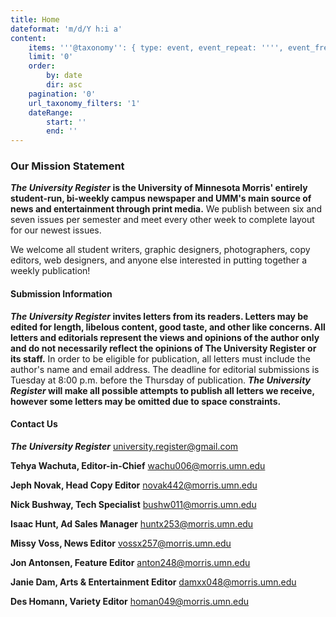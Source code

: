```yaml
---
title: Home
dateformat: 'm/d/Y h:i a'
content:
    items: '''@taxonomy'': { type: event, event_repeat: '''', event_freq: '''' }'
    limit: '0'
    order:
        by: date
        dir: asc
    pagination: '0'
    url_taxonomy_filters: '1'
    dateRange:
        start: ''
        end: ''
---
```


### Our Mission Statement

**_The University Register_ is the University of Minnesota Morris' entirely student-run, bi-weekly campus newspaper and UMM's main source of news and entertainment through print media.** We publish between six and seven issues per semester and meet every other week to complete layout for our newest issues.

We welcome all student writers, graphic designers, photographers, copy editors, web designers, and anyone else interested in putting together a weekly publication!

#### Submission Information

**_The University Register_ invites letters from its readers. Letters may be edited for length, libelous content, good taste, and other like concerns. All letters and editorials represent the views and opinions of the author only and do not necessarily reflect the opinions of The University Register or its staff.** In order to be eligible for publication, all letters must include the author's name and email address. The deadline for editorial submissions is Tuesday at 8:00 p.m. before the Thursday of publication. **_The University Register_ will make all possible attempts to publish all letters we receive, however some letters may be omitted due to space constraints.**


#### Contact Us

**_The University Register_**
university.register@gmail.com

**Tehya Wachuta, Editor-in-Chief**
wachu006@morris.umn.edu

**Jeph Novak, Head Copy Editor**
novak442@morris.umn.edu

**Nick Bushway, Tech Specialist**
bushw011@morris.umn.edu

**Isaac Hunt, Ad Sales Manager**
huntx253@morris.umn.edu

**Missy Voss, News Editor**
vossx257@morris.umn.edu

**Jon Antonsen, Feature Editor**
anton248@morris.umn.edu

**Janie Dam, Arts & Entertainment Editor**
damxx048@morris.umn.edu

**Des Homann, Variety Editor**
homan049@morris.umn.edu


